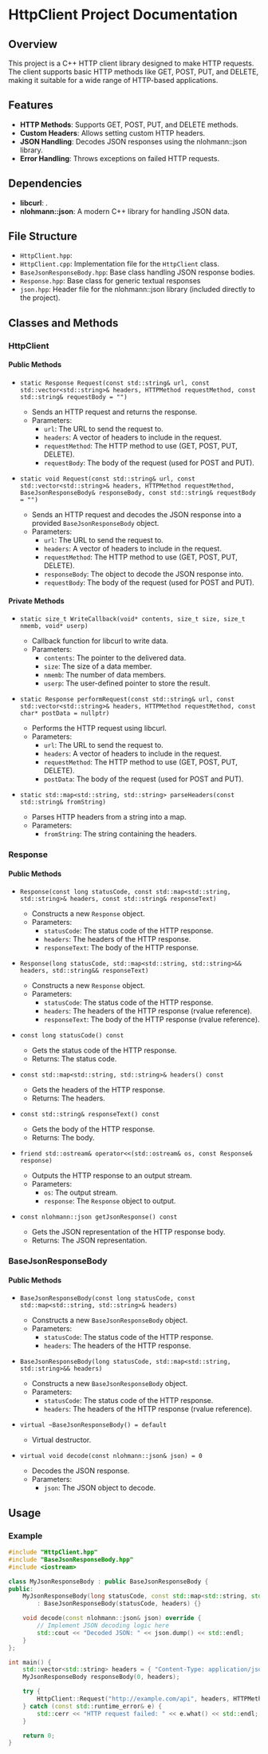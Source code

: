 # HttpClient Project Documentation

## Overview

This project is a C++ HTTP client library designed to make HTTP requests. The client supports basic HTTP methods like GET, POST, PUT, and DELETE, making it suitable for a wide range of HTTP-based applications.

## Features

- **HTTP Methods**: Supports GET, POST, PUT, and DELETE methods.
- **Custom Headers**: Allows setting custom HTTP headers.
- **JSON Handling**: Decodes JSON responses using the nlohmann::json library.
- **Error Handling**: Throws exceptions on failed HTTP requests.

## Dependencies

- **libcurl**: .
- **nlohmann::json**: A modern C++ library for handling JSON data.

## File Structure

- `HttpClient.hpp`: 
- `HttpClient.cpp`: Implementation file for the `HttpClient` class.
- `BaseJsonResponseBody.hpp`: Base class handling JSON response bodies.
- `Response.hpp`: Base class for generic textual responses
- `json.hpp`: Header file for the nlohmann::json library (included directly to the project).

## Classes and Methods

### HttpClient

#### Public Methods

- `static Response Request(const std::string& url, const std::vector<std::string>& headers, HTTPMethod requestMethod, const std::string& requestBody = "")`
  - Sends an HTTP request and returns the response.
  - Parameters:
    - `url`: The URL to send the request to.
    - `headers`: A vector of headers to include in the request.
    - `requestMethod`: The HTTP method to use (GET, POST, PUT, DELETE).
    - `requestBody`: The body of the request (used for POST and PUT).

- `static void Request(const std::string& url, const std::vector<std::string>& headers, HTTPMethod requestMethod, BaseJsonResponseBody& responseBody, const std::string& requestBody = "")`
  - Sends an HTTP request and decodes the JSON response into a provided `BaseJsonResponseBody` object.
  - Parameters:
    - `url`: The URL to send the request to.
    - `headers`: A vector of headers to include in the request.
    - `requestMethod`: The HTTP method to use (GET, POST, PUT, DELETE).
    - `responseBody`: The object to decode the JSON response into.
    - `requestBody`: The body of the request (used for POST and PUT).

#### Private Methods

- `static size_t WriteCallback(void* contents, size_t size, size_t nmemb, void* userp)`
  - Callback function for libcurl to write data.
  - Parameters:
    - `contents`: The pointer to the delivered data.
    - `size`: The size of a data member.
    - `nmemb`: The number of data members.
    - `userp`: The user-defined pointer to store the result.

- `static Response performRequest(const std::string& url, const std::vector<std::string>& headers, HTTPMethod requestMethod, const char* postData = nullptr)`
  - Performs the HTTP request using libcurl.
  - Parameters:
    - `url`: The URL to send the request to.
    - `headers`: A vector of headers to include in the request.
    - `requestMethod`: The HTTP method to use (GET, POST, PUT, DELETE).
    - `postData`: The body of the request (used for POST and PUT).

- `static std::map<std::string, std::string> parseHeaders(const std::string& fromString)`
  - Parses HTTP headers from a string into a map.
  - Parameters:
    - `fromString`: The string containing the headers.

### Response

#### Public Methods

- `Response(const long statusCode, const std::map<std::string, std::string>& headers, const std::string& responseText)`
  - Constructs a new `Response` object.
  - Parameters:
    - `statusCode`: The status code of the HTTP response.
    - `headers`: The headers of the HTTP response.
    - `responseText`: The body of the HTTP response.

- `Response(long statusCode, std::map<std::string, std::string>&& headers, std::string&& responseText)`
  - Constructs a new `Response` object.
  - Parameters:
    - `statusCode`: The status code of the HTTP response.
    - `headers`: The headers of the HTTP response (rvalue reference).
    - `responseText`: The body of the HTTP response (rvalue reference).

- `const long statusCode() const`
  - Gets the status code of the HTTP response.
  - Returns: The status code.

- `const std::map<std::string, std::string>& headers() const`
  - Gets the headers of the HTTP response.
  - Returns: The headers.

- `const std::string& responseText() const`
  - Gets the body of the HTTP response.
  - Returns: The body.

- `friend std::ostream& operator<<(std::ostream& os, const Response& response)`
  - Outputs the HTTP response to an output stream.
  - Parameters:
    - `os`: The output stream.
    - `response`: The `Response` object to output.

- `const nlohmann::json getJsonResponse() const`
  - Gets the JSON representation of the HTTP response body.
  - Returns: The JSON representation.

### BaseJsonResponseBody

#### Public Methods

- `BaseJsonResponseBody(const long statusCode, const std::map<std::string, std::string>& headers)`
  - Constructs a new `BaseJsonResponseBody` object.
  - Parameters:
    - `statusCode`: The status code of the HTTP response.
    - `headers`: The headers of the HTTP response.

- `BaseJsonResponseBody(long statusCode, std::map<std::string, std::string>&& headers)`
  - Constructs a new `BaseJsonResponseBody` object.
  - Parameters:
    - `statusCode`: The status code of the HTTP response.
    - `headers`: The headers of the HTTP response (rvalue reference).

- `virtual ~BaseJsonResponseBody() = default`
  - Virtual destructor.

- `virtual void decode(const nlohmann::json& json) = 0`
  - Decodes the JSON response.
  - Parameters:
    - `json`: The JSON object to decode.

## Usage

### Example

```cpp
#include "HttpClient.hpp"
#include "BaseJsonResponseBody.hpp"
#include <iostream>

class MyJsonResponseBody : public BaseJsonResponseBody {
public:
    MyJsonResponseBody(long statusCode, const std::map<std::string, std::string>& headers)
        : BaseJsonResponseBody(statusCode, headers) {}

    void decode(const nlohmann::json& json) override {
        // Implement JSON decoding logic here
        std::cout << "Decoded JSON: " << json.dump() << std::endl;
    }
};

int main() {
    std::vector<std::string> headers = { "Content-Type: application/json" };
    MyJsonResponseBody responseBody(0, headers);

    try {
        HttpClient::Request("http://example.com/api", headers, HTTPMethod::GET, responseBody);
    } catch (const std::runtime_error& e) {
        std::cerr << "HTTP request failed: " << e.what() << std::endl;
    }

    return 0;
}
